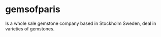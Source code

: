 # gemsofparis
Is a whole sale gemstone company based in Stockholm Sweden, deal in varieties of gemstones.

